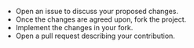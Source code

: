 * Open an issue to discuss your proposed changes.
* Once the changes are agreed upon, fork the project.
* Implement the changes in your fork.
* Open a pull request describing your contribution.